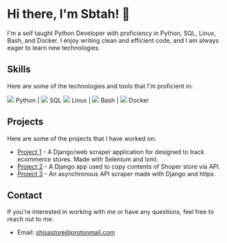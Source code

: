 # Hi there, I'm Sbtah! 👋

I'm a self taught Python Developer with proficiency in Python, SQL, Linux, Bash, and Docker. I enjoy writing clean and efficient code, and I am always eager to learn new technologies.

## Skills

Here are some of the technologies and tools that I'm proficient in:

<img src="https://img.icons8.com/color/48/000000/python.png"/> Python | <img src="https://img.icons8.com/color/48/000000/sql.png"/> SQL <img src="https://img.icons8.com/color/48/000000/linux.png"/> Linux | <img src="https://img.icons8.com/plasticine/48/000000/bash.png"/> Bash | <img src="https://img.icons8.com/color/48/000000/docker.png"/> Docker


## Projects

Here are some of the projects that I have worked on:

- [Project 1](https://github.com/sbtah/e-Scraper) - A Django/web scraper application for designed to track ecommerce stores. Made with Selenium and lxml.
- [Project 2](https://github.com/sbtah/from-Shoper) - A Django app used to copy contents of Shoper store via API.
- [Project 3](https://github.com/sbtah/compTrends) - An asynchronous API scraper made with Django and httpx.

## Contact

If you're interested in working with me or have any questions, feel free to reach out to me:

- Email: shisastore@protonmail.com
